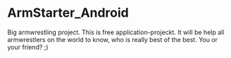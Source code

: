 # ArmStarter_Android
Big armwrestling project.
This is free application-projeckt. It will be help all armwrestlers on the world to know, who is really best of the best. You or your friend? ;)
